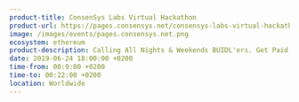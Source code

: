 ```yaml
---
product-title: ConsenSys Labs Virtual Hackathon
product-url: https://pages.consensys.net/consensys-labs-virtual-hackathon-signup-1
image: /images/events/pages.consensys.net.png
ecosystem: ethereum
product-description: Calling All Nights & Weekends BUIDL'ers. Get Paid to Launch Your Next Blockchain Startup. Taking place from June 24th - July 10th, 2019
date: 2019-06-24 18:00:00 +0200
time-from: 00:9:00 +0200
time-to: 00:22:00 +0200
location: Worldwide
---
```

